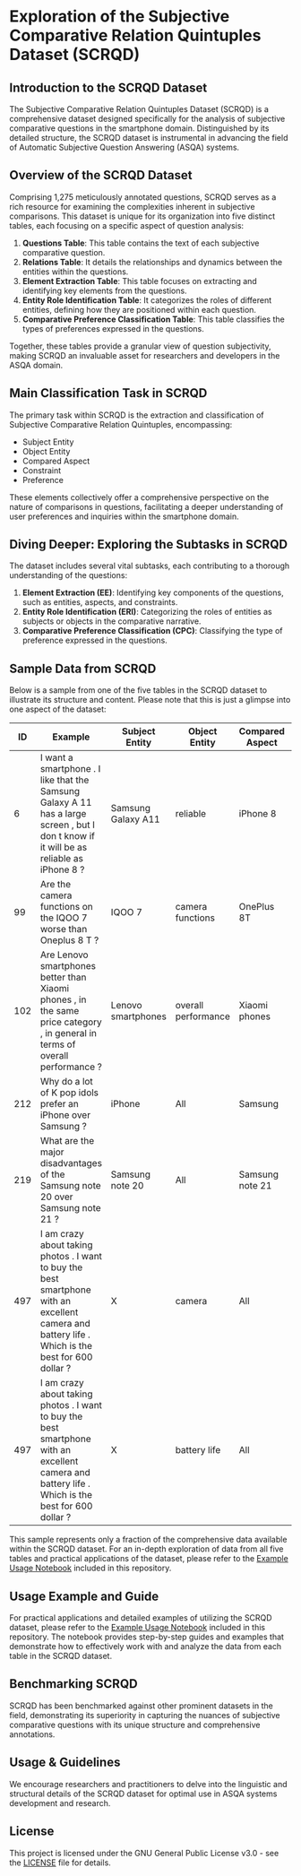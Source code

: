 # Exploration of the Subjective Comparative Relation Quintuples Dataset (SCRQD)

## Introduction to the SCRQD Dataset
The Subjective Comparative Relation Quintuples Dataset (SCRQD) is a comprehensive dataset designed specifically for the analysis of subjective comparative questions in the smartphone domain. Distinguished by its detailed structure, the SCRQD dataset is instrumental in advancing the field of Automatic Subjective Question Answering (ASQA) systems.


## Overview of the SCRQD Dataset
Comprising 1,275 meticulously annotated questions, SCRQD serves as a rich resource for examining the complexities inherent in subjective comparisons. This dataset is unique for its organization into five distinct tables, each focusing on a specific aspect of question analysis:

1. **Questions Table**: This table contains the text of each subjective comparative question.
2. **Relations Table**: It details the relationships and dynamics between the entities within the questions.
3. **Element Extraction Table**: This table focuses on extracting and identifying key elements from the questions.
4. **Entity Role Identification Table**: It categorizes the roles of different entities, defining how they are positioned within each question.
5. **Comparative Preference Classification Table**: This table classifies the types of preferences expressed in the questions.

Together, these tables provide a granular view of question subjectivity, making SCRQD an invaluable asset for researchers and developers in the ASQA domain.


## Main Classification Task in SCRQD
The primary task within SCRQD is the extraction and classification of Subjective Comparative Relation Quintuples, encompassing:

- Subject Entity
- Object Entity
- Compared Aspect
- Constraint
- Preference

These elements collectively offer a comprehensive perspective on the nature of comparisons in questions, facilitating a deeper understanding of user preferences and inquiries within the smartphone domain.

## Diving Deeper: Exploring the Subtasks in SCRQD
The dataset includes several vital subtasks, each contributing to a thorough understanding of the questions:

1. **Element Extraction (EE)**: Identifying key components of the questions, such as entities, aspects, and constraints.
2. **Entity Role Identification (ERI)**: Categorizing the roles of entities as subjects or objects in the comparative narrative.
3. **Comparative Preference Classification (CPC)**: Classifying the type of preference expressed in the questions.


## Sample Data from SCRQD

Below is a sample from one of the five tables in the SCRQD dataset to illustrate its structure and content. Please note that this is just a glimpse into one aspect of the dataset:

| ID | Example | Subject Entity | Object Entity | Compared Aspect | Constraint | Preference |
| -- | ------- | -------------- | ------------- | --------------- | ---------- | ---------- |
| 6 | I want a smartphone . I like that the Samsung Galaxy A 11 has a large screen , but I don t know if it will be as reliable as iPhone 8 ? | Samsung Galaxy A11 | reliable  | iPhone 8  | None | E |
| 99 | Are the camera functions on the IQOO 7 worse than Oneplus 8 T ? | IQOO 7 | camera functions  | OnePlus 8T | None | W |
| 102 | Are Lenovo smartphones better than Xiaomi phones , in the same price category , in general in terms of overall performance ? | Lenovo smartphones | overall performance | Xiaomi phones   | in the same price category | B |
| 212 | Why do a lot of K pop idols prefer an iPhone over Samsung ? | iPhone | All | Samsung | a lot of K pop idols | B |
| 219 | What are the major disadvantages of the Samsung note 20 over Samsung note 21 ? | Samsung note 20 | All | Samsung note 21 | major disadvantages | SW |
| 497 |I am crazy about taking photos . I want to buy the best smartphone with an excellent camera and battery life . Which is the best for 600 dollar ?   | X | camera | All | for 600 dollar | SB |
| 497 |I am crazy about taking photos . I want to buy the best smartphone with an excellent camera and battery life . Which is the best for 600 dollar ?   | X | battery life | All | for 600 dollar | SB |


This sample represents only a fraction of the comprehensive data available within the SCRQD dataset. For an in-depth exploration of data from all five tables and practical applications of the dataset, please refer to the [Example Usage Notebook](./ExampleUsage.ipynb) included in this repository.


## Usage Example and Guide
For practical applications and detailed examples of utilizing the SCRQD dataset, please refer to the [Example Usage Notebook](./ExampleUsage.ipynb) included in this repository. The notebook provides step-by-step guides and examples that demonstrate how to effectively work with and analyze the data from each table in the SCRQD dataset.


## Benchmarking SCRQD
SCRQD has been benchmarked against other prominent datasets in the field, demonstrating its superiority in capturing the nuances of subjective comparative questions with its unique structure and comprehensive annotations.

## Usage & Guidelines
We encourage researchers and practitioners to delve into the linguistic and structural details of the SCRQD dataset for optimal use in ASQA systems development and research.

## License
This project is licensed under the GNU General Public License v3.0 - see the [LICENSE](LICENSE) file for details.
